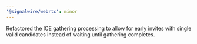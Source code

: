 ```yaml
---
'@signalwire/webrtc': minor
---
```


Refactored the ICE gathering processing to allow for early invites with single valid candidates instead of waiting until gathering completes.
